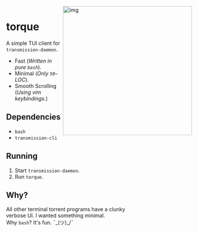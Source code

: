 <img src="https://i.imgur.com/3q3lYK0.jpg" alt="img" height="350px" align="right">

# torque

A simple TUI client for `transmission-daemon`.

- Fast (*Written in pure `bash`*).
- Minimal (*Only `50~` LOC*).
- Smooth Scrolling (*Using vim keybindings.*)


## Dependencies

- `bash`
- `transmission-cli`

## Running

1. Start `transmission-daemon`.
2. Run `torque`.

## Why?

All other terminal torrent programs have a clunky\
verbose UI. I wanted something minimal.\
Why `bash`? It's fun. ¯\_(ツ)_/¯
